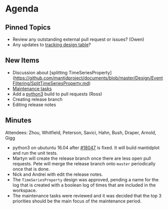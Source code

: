 Agenda
======

Pinned Topics
-------------
* Review any outstanding external pull request or issues? (Owen)
* Any updates to [tracking design table](https://github.com/mantidproject/documents/blob/master/Project-Management/TechnicalSteeringCommittee/reports/TSC-TrackingDesignProposals.md)?

New Items
---------
* Discussion about [splitting TimeSeriesProperty] (https://github.com/mantidproject/documents/blob/master/Design/EventFiltering/SplitTimeSeriesProperty.md)
* [Maintenance tasks](../reports/MaintenanceTasks.md)
* Add a [python3](http://builds.mantidproject.org/job/python3/) build to pull requests (Ross)
* Creating release branch
* Editing release notes

Minutes
-------

Attendees: Zhou, Whitfield, Peterson, Savici, Hahn, Bush, Draper, Arnold, Gigg

* python3 on ubutuntu 16.04 after [#18047](https://github.com/mantidproject/mantid/issues/18047) is fixed. It will build mantidplot and run the unit tests.
* Martyn will create the release branch once there are less open pull requests. Pete will merge the release branch onto `master` periodically once that is done.
* Nick and Andrei with edit the release notes.
* The `TimeSeriesProperty` design was approved, pending a name for the log that is created with a boolean log of times that are included in the workspace.
* The maintenance tasks were reviewed and it was decided that the top 3 priorities should be the main focus of the maintenance period.
